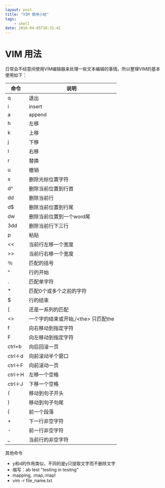 ```yaml
---
layout: post
title: "VIM 使用小结"
tags:
	- shell
date: 2016-04-05T18:31:42
---
```


# VIM 用法

日常会不经意间使用VIM编辑器来处理一些文本编辑的事情。所以整理VIM的基本使用如下：

| 命令  |说明  |
|------|------|
|q|退出|
|i|insert|
|a|append|
|h|左移|
|k|上移|
|j|下移|
|l|右移|
|r|替换|
|u|撤销|
|x|删除光标位置字符|
|d^|删除当前位置到行首|
|dd|删除当前行|
|d$|删除当前位置到行尾|
|dw|删除当前位置到一个word尾|
|3dd|删除当前行下三行|
|p|粘贴|
|<<|当前行左移一个宽度|
|>>|当前行右移一个宽度|
|％|匹配的括号|
|^|行的开始|
|.|匹配单字符|
|*|匹配0个或多个之前的字符|
|$|行的结束|
|[|还是一系列的匹配|
|<>|一个字的结束或开始,/\<the\> 只匹配the|
|f|向右移动到指定字符|
|F|向左移动到指定字符|
|ctrl+b|向后回滚一页|
|ctrl＋d|向前滚动半个窗口|
|ctrl＋F|向前滚动一页|
|ctrl＋H|左移一个空格|
|ctrl＋J|下移一个空格|
|(|移动到句子开头|
|)|移动到句子句尾|
|{|前一个段落|
|+|下一行非空字符|
|-|前一行非空字符|
|_|当前行的非空字符|


其他命令

- y和d的作用类似，不同的是y只提取文字而不删除文字
- 缩写：ab test "testing in tesitng"
- mapping, :map,:map!
- vim -r file_name.txt
